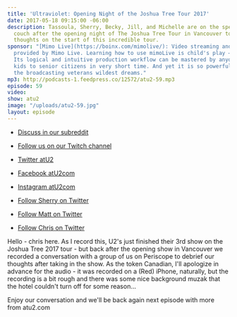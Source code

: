 ```yaml
---
title: 'Ultraviolet: Opening Night of the Joshua Tree Tour 2017'
date: 2017-05-18 09:15:00 -06:00
description: Tassoula, Sherry, Becky, Jill, and Michelle are on the special atU2 Periscope
  couch after the opening night of The Joshua Tree Tour in Vancouver to debrief their
  thoughts on the start of this incredible tour.
sponsor: "[Mimo Live](https://boinx.com/mimolive/): Video streaming and production
  provided by Mimo Live. Learning how to use mimoLive is child's play – literally.
  Its logical and intuitive production workflow can be mastered by anyone from school
  kids to senior citizens in very short time. And yet it is so powerful, it also satisfies
  the broadcasting veterans wildest dreams."
mp3: http://podcasts-1.feedpress.co/12572/atu2-59.mp3
episode: 59
video: 
show: atu2
image: "/uploads/atu2-59.jpg"
layout: episode
---
```


* [Discuss in our subreddit](#)
* [Follow us on our Twitch channel](https://www.twitch.tv/goodstuff_fm)
* [Twitter atU2](https://twitter.com/atu2)
* [Facebook atU2com](https://www.facebook.com/atu2com)
* [Instagram atU2com](https://www.instagram.com/atu2com/)





* [Follow Sherry on Twitter](https://twitter.com/atu2comsherry)
* [Follow Matt on Twitter](https://twitter.com/mattmcgee)
* [Follow Chris on Twitter](https://twitter.com/iChris)


Hello - chris here. As I record this, U2's just finished their 3rd show on the Joshua Tree 2017 tour - but back after the opening show in Vancouver we recorded a conversation with a group of us on Periscope to debrief our thoughts after taking in the show. As the token Canadian, I'll apologize in advance for the audio - it was recorded on a (Red) iPhone, naturally, but the recording is a bit rough and there was some nice background muzak that the hotel couldn't turn off for some reason...  

Enjoy our conversation and we'll be back again next episode with more from atu2.com
